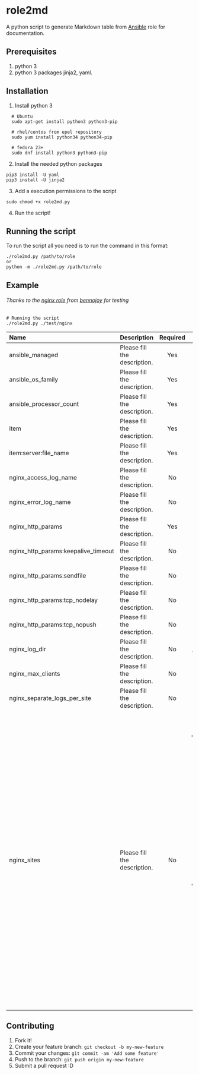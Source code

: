 # role2md
A python script to generate Markdown table from [Ansible](https://github.com/ansible/ansible) role for documentation.

## Prerequisites
1. python 3
2. python 3 packages jinja2, yaml.

## Installation
1. Install python 3

  ```shell
    # Ubuntu
    sudo apt-get install python3 python3-pip
    
    # rhel/centos from epel repository
    sudo yum install python34 python34-pip
    
    # fedora 23+
    sudo dnf install python3 python3-pip 
  ```
  
2. Install the needed python packages
  
  ``` shell
  pip3 install -U yaml
  pip3 install -U jinja2
  ```
3. Add a execution permissions to the script

  ```shell
  sudo chmod +x role2md.py
  ```

4. Run the script!

## Running the script
To run the script all you need is to run the command in this format:
```shell
./role2md.py /path/to/role
or
python -m ./role2md.py /path/to/role
```

## Example

###### Thanks to the [nginx role](https://github.com/bennojoy/nginx) from [bennojoy](https://github.com/bennojoy) for testing
```shell
# Running the script
./role2md.py ./test/nginx
```

| Name    | Description    | Required    | Default    | Values | Examples |
|:--|:--|:-:|:-:|:-:|:--|
| ansible_managed | Please fill the description. | Yes | - | - | Please fill the example. |
| ansible_os_family | Please fill the description. | Yes | - | - | Please fill the example. |
| ansible_processor_count | Please fill the description. | Yes | - | - | Please fill the example. |
| item | Please fill the description. | Yes | - | - | Please fill the example. |
| item:server:file_name | Please fill the description. | Yes | - | - | Please fill the example. |
| nginx_access_log_name | Please fill the description. | No | access.log | - | Please fill the example. |
| nginx_error_log_name | Please fill the description. | No | error.log | - | Please fill the example. |
| nginx_http_params | Please fill the description. | Yes | - | - | Please fill the example. |
| nginx_http_params:keepalive_timeout | Please fill the description. | No | 65 | - | Please fill the example. |
| nginx_http_params:sendfile | Please fill the description. | No | on | - | Please fill the example. |
| nginx_http_params:tcp_nodelay | Please fill the description. | No | on | - | Please fill the example. |
| nginx_http_params:tcp_nopush | Please fill the description. | No | on | - | Please fill the example. |
| nginx_log_dir | Please fill the description. | No | /var/log/nginx | - | Please fill the example. |
| nginx_max_clients | Please fill the description. | No | 512 | - | Please fill the example. |
| nginx_separate_logs_per_site | Please fill the description. | No | False | - | Please fill the example. |
| nginx_sites | Please fill the description. | No | [{'server': {'file_name': 'foo', 'server_name': 'localhost', 'root': '/tmp/site1', 'location2': {'try_files': '$uri $uri/ /index.html', 'name': '/images/'}, 'location1': {'try_files': '$uri $uri/ /index.html', 'name': '/'}, 'listen': 8080}}, {'server': {'file_name': 'bar', 'server_name': 'ansible', 'root': '/tmp/site2', 'location2': {'try_files': '$uri $uri/ /index.html', 'name': '/images/'}, 'location1': {'try_files': '$uri $uri/ /index.html', 'name': '/'}, 'listen': 9090}}] | - | Please fill the example. |



## Contributing
1. Fork it!
2. Create your feature branch: `git checkout -b my-new-feature`
3. Commit your changes: `git commit -am 'Add some feature'`
4. Push to the branch: `git push origin my-new-feature`
5. Submit a pull request :D

